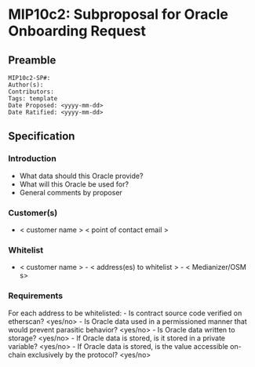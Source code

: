 # MIP10c2: Subproposal for Oracle Onboarding Request

## Preamble
```
MIP10c2-SP#: 
Author(s):
Contributors:
Tags: template
Date Proposed: <yyyy-mm-dd>
Date Ratified: <yyyy-mm-dd>
``` 

## Specification

### Introduction
- What data should this Oracle provide?
- What will this Oracle be used for?
- General comments by proposer

### Customer(s)
- < customer name > < point of contact email >

### Whitelist
- < customer name > - < address(es) to whitelist > - < Medianizer/OSM s>

### Requirements
For each address to be whitelisted:
	- Is contract source code verified on etherscan? <yes/no>
	- Is Oracle data used in a permissioned manner that would prevent parasitic behavior? <yes/no>
	- Is Oracle data written to storage? <yes/no>
		- If Oracle data is stored, is it stored in a private variable? <yes/no>
		- If Oracle data is stored, is the value accessible on-chain exclusively by the protocol? <yes/no>